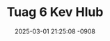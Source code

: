---
layout: movie-video-data
date: 2025-03-01 21:25:08 -0908
categories: movie

# Site Attributes
title: "Tuag 6 Kev Hlub"
permalink: "/movie/Tuag_6_Kev_Hlub"

# Movie Attributes
synopsis: ""
producer: "Link Pictures"
director: "Leng Yang"
writer: "Kalou V Chang"
video_link: "https://youtu.be/77DocnSfyKA?si=Lil-D4r-dmQ3ldzb"
genre: "Drama"
year: "2011"
release_type: "DVD"
storage: "Center for Hmong Studies"
thumbnail: "/assets/images/movie_thumbnails/Tuag 6 Kev Hlub.jpeg"
publishing_company: "Link Pictures"

# Sequels + Parts
base_movie: ""
total_parts: 0
sequel: ""

# Movie Cast
cast:
- name: "Cai Yaj"
- name: "Pajnyiag Thoj"
- name: "Kias Vaj"
- name: "Rhia Vwj"
---